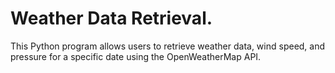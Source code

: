 # Weather Data Retrieval.
This Python program allows users to retrieve weather data, wind speed, and pressure for a specific date using the OpenWeatherMap API.

